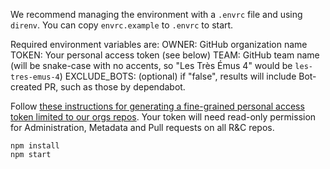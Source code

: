 We recommend managing the environment with a `.envrc` file and using `direnv`. You can copy `envrc.example` to `.envrc` to start.

Required environment variables are:
OWNER: GitHub organization name
TOKEN: Your personal access token (see below)
TEAM: GitHub team name (will be snake-case with no accents, so "Les Très Émus 4" would be `les-tres-emus-4`)
EXCLUDE_BOTS: (optional) if "false", results will include Bot-created PR, such as those by dependabot.

Follow [these instructions for generating a fine-grained personal access token limited to our orgs repos](https://docs.github.com/en/authentication/keeping-your-account-and-data-secure/creating-a-personal-access-token#creating-a-fine-grained-personal-access-token). Your token will need read-only permission for Administration, Metadata and Pull requests on all R&C repos.


```
npm install
npm start
```

